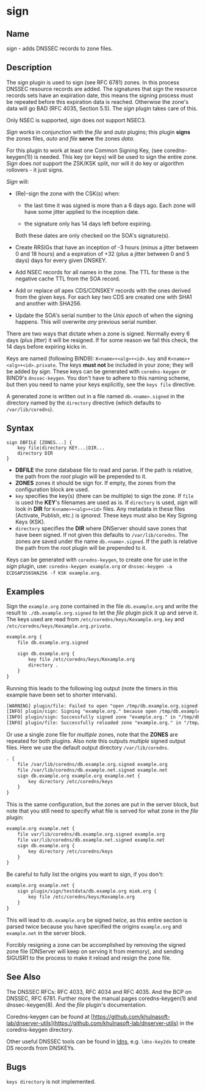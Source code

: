 # sign

## Name

*sign* - adds DNSSEC records to zone files.

## Description

The *sign* plugin is used to sign (see RFC 6781) zones. In this process DNSSEC resource records are
added. The signatures that sign the resource records sets have an expiration date, this means the
signing process must be repeated before this expiration data is reached. Otherwise the zone's data
will go BAD (RFC 4035, Section 5.5). The *sign* plugin takes care of this.

Only NSEC is supported, *sign* does *not* support NSEC3.

*Sign* works in conjunction with the *file* and *auto* plugins; this plugin **signs** the zones
files, *auto* and *file* **serve** the zones *data*.

For this plugin to work at least one Common Signing Key, (see coredns-keygen(1)) is needed. This key
(or keys) will be used to sign the entire zone. *Sign* does *not* support the ZSK/KSK split, nor will
it do key or algorithm rollovers - it just signs.

*Sign* will:

 *  (Re)-sign the zone with the CSK(s) when:

     -  the last time it was signed is more than a 6 days ago. Each zone will have some jitter
        applied to the inception date.

     -  the signature only has 14 days left before expiring.

    Both these dates are only checked on the SOA's signature(s).

 *  Create RRSIGs that have an inception of -3 hours (minus a jitter between 0 and 18 hours)
    and a expiration of +32 (plus a jitter between 0 and 5 days) days for every given DNSKEY.

 *  Add NSEC records for all names in the zone. The TTL for these is the negative cache TTL from the
    SOA record.

 *  Add or replace *all* apex CDS/CDNSKEY records with the ones derived from the given keys. For
    each key two CDS are created one with SHA1 and another with SHA256.

 *  Update the SOA's serial number to the *Unix epoch* of when the signing happens. This will
    overwrite *any* previous serial number.


There are two ways that dictate when a zone is signed. Normally every 6 days (plus jitter) it will
be resigned. If for some reason we fail this check, the 14 days before expiring kicks in.

Keys are named (following BIND9): `K<name>+<alg>+<id>.key` and `K<name>+<alg>+<id>.private`.
The keys **must not** be included in your zone; they will be added by *sign*. These keys can be
generated with `coredns-keygen` or BIND9's `dnssec-keygen`. You don't have to adhere to this naming
scheme, but then you need to name your keys explicitly, see the `keys file` directive.

A generated zone is written out in a file named `db.<name>.signed` in the directory named by the
`directory` directive (which defaults to `/var/lib/coredns`).

## Syntax

~~~
sign DBFILE [ZONES...] {
    key file|directory KEY...|DIR...
    directory DIR
}
~~~

*  **DBFILE** the zone database file to read and parse. If the path is relative, the path from the
   *root* plugin will be prepended to it.
*  **ZONES** zones it should be sign for. If empty, the zones from the configuration block are
   used.
* `key` specifies the key(s) (there can be multiple) to sign the zone. If `file` is
   used the **KEY**'s filenames are used as is. If `directory` is used, *sign* will look in **DIR**
   for `K<name>+<alg>+<id>` files. Any metadata in these files (Activate, Publish, etc.) is
   *ignored*. These keys must also be Key Signing Keys (KSK).
*  `directory` specifies the **DIR** where DNServer should save zones that have been signed.
   If not given this defaults to `/var/lib/coredns`. The zones are saved under the name
   `db.<name>.signed`. If the path is relative the path from the *root* plugin will be prepended
   to it.

Keys can be generated with `coredns-keygen`, to create one for use in the *sign* plugin, use:
`coredns-keygen example.org` or `dnssec-keygen -a ECDSAP256SHA256 -f KSK example.org`.

## Examples

Sign the `example.org` zone contained in the file `db.example.org` and write the result to
`./db.example.org.signed` to let the *file* plugin pick it up and serve it. The keys used
are read from `/etc/coredns/keys/Kexample.org.key` and `/etc/coredns/keys/Kexample.org.private`.

~~~ txt
example.org {
    file db.example.org.signed

    sign db.example.org {
        key file /etc/coredns/keys/Kexample.org
        directory .
    }
}
~~~

Running this leads to the following log output (note the timers in this example have been set to
shorter intervals).

~~~ txt
[WARNING] plugin/file: Failed to open "open /tmp/db.example.org.signed: no such file or directory": trying again in 1m0s
[INFO] plugin/sign: Signing "example.org." because open /tmp/db.example.org.signed: no such file or directory
[INFO] plugin/sign: Successfully signed zone "example.org." in "/tmp/db.example.org.signed" with key tags "59725" and 1564766865 SOA serial, elapsed 9.357933ms, next: 2019-08-02T22:27:45.270Z
[INFO] plugin/file: Successfully reloaded zone "example.org." in "/tmp/db.example.org.signed" with serial 1564766865
~~~

Or use a single zone file for *multiple* zones, note that the **ZONES** are repeated for both plugins.
Also note this outputs *multiple* signed output files. Here we use the default output directory
`/var/lib/coredns`.

~~~ txt
. {
    file /var/lib/coredns/db.example.org.signed example.org
    file /var/lib/coredns/db.example.net.signed example.net
    sign db.example.org example.org example.net {
        key directory /etc/coredns/keys
    }
}
~~~

This is the same configuration, but the zones are put in the server block, but note that you still
need to specify what file is served for what zone in the *file* plugin:

~~~ txt
example.org example.net {
    file var/lib/coredns/db.example.org.signed example.org
    file var/lib/coredns/db.example.net.signed example.net
    sign db.example.org {
        key directory /etc/coredns/keys
    }
}
~~~

Be careful to fully list the origins you want to sign, if you don't:

~~~ txt
example.org example.net {
    sign plugin/sign/testdata/db.example.org miek.org {
        key file /etc/coredns/keys/Kexample.org
    }
}
~~~

This will lead to `db.example.org` be signed *twice*, as this entire section is parsed twice because
you have specified the origins `example.org` and `example.net` in the server block.

Forcibly resigning a zone can be accomplished by removing the signed zone file (DNServer will keep
on serving it from memory), and sending SIGUSR1 to the process to make it reload and resign the zone
file.

## See Also

The DNSSEC RFCs: RFC 4033, RFC 4034 and RFC 4035. And the BCP on DNSSEC, RFC 6781. Further more the
manual pages coredns-keygen(1) and dnssec-keygen(8). And the *file* plugin's documentation.

Coredns-keygen can be found at
[https://github.com/khulnasoft-lab/dnserver-utils](https://github.com/khulnasoft-lab/dnserver-utils) in the
coredns-keygen directory.

Other useful DNSSEC tools can be found in [ldns](https://nlnetlabs.nl/projects/ldns/about/), e.g.
`ldns-key2ds` to create DS records from DNSKEYs.

## Bugs

`keys directory` is not implemented.
